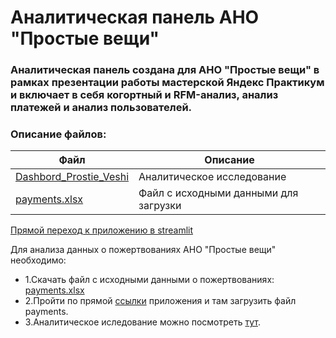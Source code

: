 # Аналитическая панель АНО "Простые вещи"
### Аналитическая панель создана для АНО "Простые вещи" в рамках презентации работы мастерской Яндекс Практикум и включает в себя когортный и RFM-анализ, анализ платежей и анализ пользователей.
### Описание файлов:
| Файл| Описание|
|------|-----------|
|[Dashbord_Prostie_Veshi](https://github.com/TsarevEvgeniy/Prost_veshi/blob/main/Dashbord_Prostie_Veshi.ipynb) | Аналитическое исследование|
|[payments.xlsx](https://github.com/TsarevEvgeniy/Prost_veshi/blob/main/payments.xlsx) | Файл с исходными данными для загрузки|

[Прямой переход к приложению в streamlit](https://prostveshi-4qjp89nubrfeaguoqrvcv2.streamlit.app/)

Для анализа данных о пожертвованиях АНО "Простые вещи" необходимо:
* 1.Скачать файл с исходными данными о пожертвованиях: [payments.xlsx](https://github.com/TsarevEvgeniy/Prost_veshi/blob/main/payments.xlsx)
* 2.Пройти по прямой [ссылки](https://prostveshi-kj9odwvui92rfkih7qmikg.streamlit.app/) приложения и там загрузить файл payments.
* 3.Аналитическое иследование можно посмотреть [тут](https://github.com/TsarevEvgeniy/Prost_veshi/blob/main/Dashbord_Prostie_Veshi.ipynb). 
